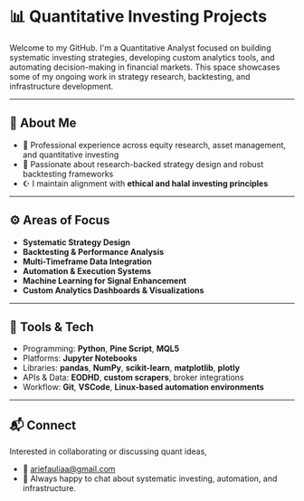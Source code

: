 
# 📊 Quantitative Investing Projects

Welcome to my GitHub. I'm a Quantitative Analyst focused on building systematic investing strategies, developing custom analytics tools, and automating decision-making in financial markets. This space showcases some of my ongoing work in strategy research, backtesting, and infrastructure development.

---

## 🧠 About Me

- 💼 Professional experience across equity research, asset management, and quantitative investing
- 🧮 Passionate about research-backed strategy design and robust backtesting frameworks  
- ☪️ I maintain alignment with **ethical and halal investing principles**

---

## ⚙️ Areas of Focus

- **Systematic Strategy Design**  
- **Backtesting & Performance Analysis**  
- **Multi-Timeframe Data Integration**  
- **Automation & Execution Systems**  
- **Machine Learning for Signal Enhancement**  
- **Custom Analytics Dashboards & Visualizations**

---

## 🧰 Tools & Tech

- Programming: **Python**, **Pine Script**, **MQL5**  
- Platforms: **Jupyter Notebooks**  
- Libraries: **pandas**, **NumPy**, **scikit-learn**, **matplotlib**, **plotly**  
- APIs & Data: **EODHD**, **custom scrapers**, broker integrations  
- Workflow: **Git**, **VSCode**, **Linux-based automation environments**

---

## 📬 Connect

Interested in collaborating or discussing quant ideas,

- 📧 ariefauliaa@gmail.com
- 🧠 Always happy to chat about systematic investing, automation, and infrastructure.
